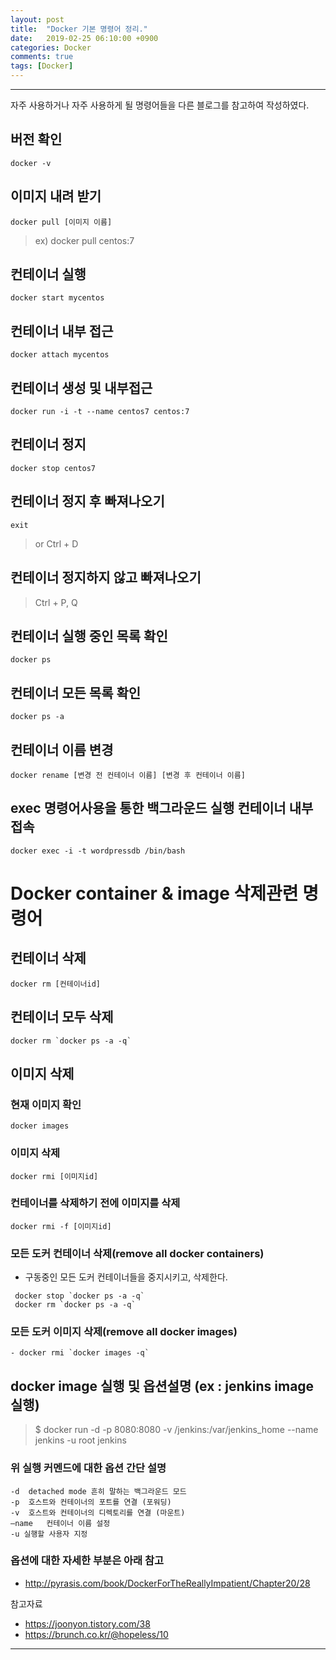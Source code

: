 ```yaml
---
layout: post
title:  "Docker 기본 명령어 정리."
date:   2019-02-25 06:10:00 +0900
categories: Docker
comments: true
tags: [Docker]
---
```


---

자주 사용하거나 자주 사용하게 될 명령어들을 다른 블로그를 참고하여 작성하였다.

## 버전 확인
```
docker -v
```
## 이미지 내려 받기
```
docker pull [이미지 이름]
```
> ex) docker pull centos:7

## 컨테이너 실행
```
docker start mycentos
``` 

## 컨테이너 내부 접근
```
docker attach mycentos
```
## 컨테이너 생성 및 내부접근
```
docker run -i -t --name centos7 centos:7
```

## 컨테이너 정지
```
docker stop centos7
```

## 컨테이너 정지 후 빠져나오기
```
exit
``` 
> or
Ctrl + D

## 컨테이너 정지하지 않고 빠져나오기
> Ctrl + P, Q

## 컨테이너 실행 중인 목록 확인
```
docker ps
```

## 컨테이너 모든 목록 확인
```
docker ps -a
```

## 컨테이너 이름 변경
```
docker rename [변경 전 컨테이너 이름] [변경 후 컨테이너 이름]
``` 

## exec 명령어사용을 통한 백그라운드 실행 컨테이너 내부 접속
```
docker exec -i -t wordpressdb /bin/bash
```

# Docker container & image 삭제관련 명령어

## 컨테이너 삭제
```
docker rm [컨테이너id]
```

## 컨테이너 모두 삭제 
```
docker rm `docker ps -a -q`
```

## 이미지 삭제
### 현재 이미지 확인
```
docker images
```
### 이미지 삭제
```
docker rmi [이미지id]
```
### 컨테이너를 삭제하기 전에 이미지를 삭제
```
docker rmi -f [이미지id]
```

### 모든 도커 컨테이너 삭제(remove all docker containers) 
- 구동중인 모든 도커 컨테이너들을 중지시키고, 삭제한다.
```
 docker stop `docker ps -a -q`
 docker rm `docker ps -a -q`
```

### 모든 도커 이미지 삭제(remove all docker images)
```
- docker rmi `docker images -q`
```

## docker image 실행 및 옵션설명 (ex : jenkins image 실행)
> $ docker run -d -p 8080:8080 -v /jenkins:/var/jenkins_home --name jenkins -u root jenkins

### 위 실행 커멘드에 대한 옵션 간단 설명
```
-d	detached mode 흔히 말하는 백그라운드 모드
-p	호스트와 컨테이너의 포트를 연결 (포워딩)
-v	호스트와 컨테이너의 디렉토리를 연결 (마운트)
–name	컨테이너 이름 설정
-u 실행할 사용자 지정
```

### 옵션에 대한 자세한 부분은 아래 참고
 - http://pyrasis.com/book/DockerForTheReallyImpatient/Chapter20/28

참고자료
 - https://joonyon.tistory.com/38
 - https://brunch.co.kr/@hopeless/10

[jekyll-docs]: https://jekyllrb.com/docs/home
[jekyll-gh]:   https://github.com/jekyll/jekyll
[jekyll-talk]: https://talk.jekyllrb.com/
---
